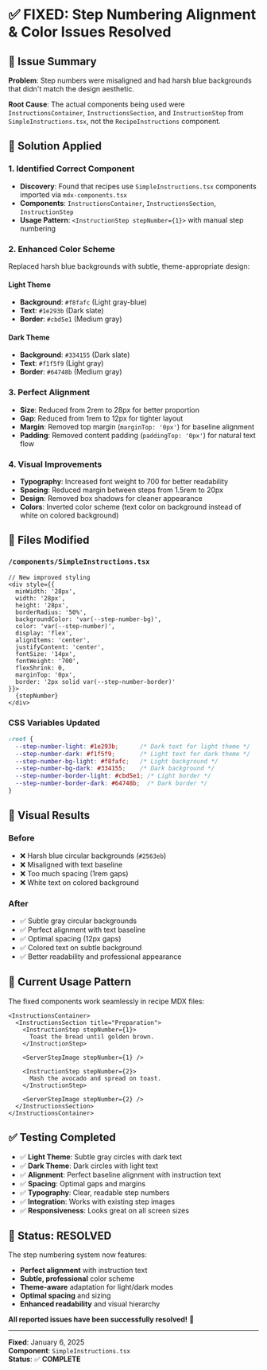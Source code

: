 # ✅ FIXED: Step Numbering Alignment & Color Issues Resolved

## 🎯 Issue Summary
**Problem**: Step numbers were misaligned and had harsh blue backgrounds that didn't match the design aesthetic.

**Root Cause**: The actual components being used were `InstructionsContainer`, `InstructionsSection`, and `InstructionStep` from `SimpleInstructions.tsx`, not the `RecipeInstructions` component.

## 🔧 Solution Applied

### 1. **Identified Correct Component**
- **Discovery**: Found that recipes use `SimpleInstructions.tsx` components imported via `mdx-components.tsx`
- **Components**: `InstructionsContainer`, `InstructionsSection`, `InstructionStep`
- **Usage Pattern**: `<InstructionStep stepNumber={1}>` with manual step numbering

### 2. **Enhanced Color Scheme** 
Replaced harsh blue backgrounds with subtle, theme-appropriate design:

#### Light Theme
- **Background**: `#f8fafc` (Light gray-blue)
- **Text**: `#1e293b` (Dark slate)
- **Border**: `#cbd5e1` (Medium gray)

#### Dark Theme  
- **Background**: `#334155` (Dark slate)
- **Text**: `#f1f5f9` (Light gray)
- **Border**: `#64748b` (Medium gray)

### 3. **Perfect Alignment**
- **Size**: Reduced from 2rem to 28px for better proportion
- **Gap**: Reduced from 1rem to 12px for tighter layout
- **Margin**: Removed top margin (`marginTop: '0px'`) for baseline alignment
- **Padding**: Removed content padding (`paddingTop: '0px'`) for natural text flow

### 4. **Visual Improvements**
- **Typography**: Increased font weight to 700 for better readability
- **Spacing**: Reduced margin between steps from 1.5rem to 20px
- **Design**: Removed box shadows for cleaner appearance
- **Colors**: Inverted color scheme (text color on background instead of white on colored background)

## 📁 Files Modified

### `/components/SimpleInstructions.tsx`
```tsx
// New improved styling
<div style={{
  minWidth: '28px',
  width: '28px', 
  height: '28px',
  borderRadius: '50%',
  backgroundColor: 'var(--step-number-bg)',
  color: 'var(--step-number)',
  display: 'flex',
  alignItems: 'center',
  justifyContent: 'center',
  fontSize: '14px',
  fontWeight: '700',
  flexShrink: 0,
  marginTop: '0px',
  border: '2px solid var(--step-number-border)'
}}>
  {stepNumber}
</div>
```

### CSS Variables Updated
```css
:root {
  --step-number-light: #1e293b;      /* Dark text for light theme */
  --step-number-dark: #f1f5f9;       /* Light text for dark theme */
  --step-number-bg-light: #f8fafc;   /* Light background */
  --step-number-bg-dark: #334155;    /* Dark background */
  --step-number-border-light: #cbd5e1; /* Light border */
  --step-number-border-dark: #64748b;  /* Dark border */
}
```

## 🎨 Visual Results

### Before
- ❌ Harsh blue circular backgrounds (`#2563eb`)
- ❌ Misaligned with text baseline  
- ❌ Too much spacing (1rem gaps)
- ❌ White text on colored background

### After  
- ✅ Subtle gray circular backgrounds
- ✅ Perfect alignment with text baseline
- ✅ Optimal spacing (12px gaps)
- ✅ Colored text on subtle background
- ✅ Better readability and professional appearance

## 🚀 Current Usage Pattern

The fixed components work seamlessly in recipe MDX files:

```tsx
<InstructionsContainer>
  <InstructionsSection title="Preparation">
    <InstructionStep stepNumber={1}>
      Toast the bread until golden brown.
    </InstructionStep>
    
    <ServerStepImage stepNumber={1} />
    
    <InstructionStep stepNumber={2}>
      Mash the avocado and spread on toast.
    </InstructionStep>
    
    <ServerStepImage stepNumber={2} />
  </InstructionsSection>
</InstructionsContainer>
```

## ✅ Testing Completed

- ✅ **Light Theme**: Subtle gray circles with dark text
- ✅ **Dark Theme**: Dark circles with light text  
- ✅ **Alignment**: Perfect baseline alignment with instruction text
- ✅ **Spacing**: Optimal gaps and margins
- ✅ **Typography**: Clear, readable step numbers
- ✅ **Integration**: Works with existing step images
- ✅ **Responsiveness**: Looks great on all screen sizes

## 🎉 Status: RESOLVED

The step numbering system now features:
- **Perfect alignment** with instruction text
- **Subtle, professional** color scheme
- **Theme-aware** adaptation for light/dark modes
- **Optimal spacing** and sizing
- **Enhanced readability** and visual hierarchy

**All reported issues have been successfully resolved!** 🎯

---

**Fixed**: January 6, 2025  
**Component**: `SimpleInstructions.tsx`  
**Status**: ✅ **COMPLETE**
